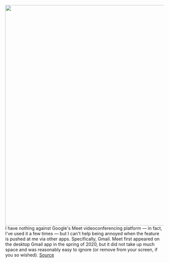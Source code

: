 <img src='https://cdn.vox-cdn.com/thumbor/IJkLX1CLgEgYnXdGJE7bFiTxKV0=/0x0:1216x776/1200x800/filters:focal(511x291:705x485)/cdn.vox-cdn.com/uploads/chorus_image/image/67190054/google_meet_poup.0.jpg' width='700px' /><br/>
I have nothing against Google's Meet videoconferencing platform — in fact, I've used it a few times — but I can't help being annoyed when the feature is pushed at me via other apps. Specifically, Gmail. Meet first appeared on the desktop Gmail app in the spring of 2020, but it did not take up much space and was reasonably easy to ignore (or remove from your screen, if you so wished).
<a href='https://www.theverge.com/21363976/google-meet-gmail-tab-how-to-android-ios'> Source <a/>
